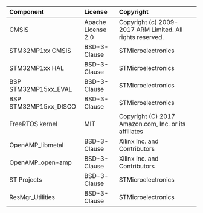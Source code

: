 | Component                       | License              | Copyright |
|:---------                       |:-------              |:----------|
| CMSIS                           | Apache License 2.0   | Copyright (c) 2009-2017 ARM Limited. All rights reserved. |
| STM32MP1xx CMSIS                | BSD-3-Clause         | STMicroelectronics |
| STM32MP1xx HAL                  | BSD-3-Clause         | STMicroelectronics |
| BSP STM32MP15xx_EVAL            | BSD-3-Clause         | STMicroelectronics |
| BSP STM32MP15xx_DISCO           | BSD-3-Clause         | STMicroelectronics |
| FreeRTOS kernel                 | MIT                  | Copyright (C) 2017 Amazon.com, Inc. or its affiliates |
| OpenAMP_libmetal                | BSD-3-Clause         | Xilinx Inc. and Contributors |
| OpenAMP_open-amp                | BSD-3-Clause         | Xilinx Inc. and Contributors |
| ST Projects                     | BSD-3-Clause         | STMicroelectronics |
| ResMgr_Utilities                | BSD-3-Clause         | STMicroelectronics |
